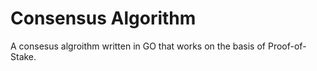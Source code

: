 # Consensus Algorithm

A consesus algroithm written in GO that works on the basis of Proof-of-Stake.
